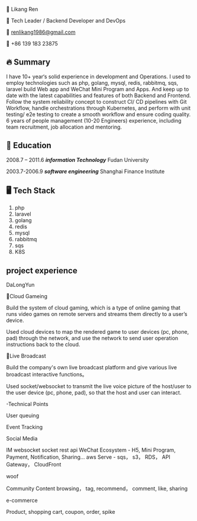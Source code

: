 👨 Likang Ren

🚀 Tech Leader / Backend Developer and DevOps

📧 renlikang1986@gmail.com

📱 +86 139 183 23875

## 🔥 Summary
I have 10+ year‘s solid experience in development and Operations. 
I used to employ technologies such as php, golang, mysql, redis, rabbitmq, sqs, laravel build Web app and WeChat Mini Program and Apps. 
And keep up to date with the latest capabilities and features of both Backend and Frontend. Follow the system reliability concept to construct CI/ CD pipelines with Git Workflow, handle orchestrations through Kubernetes, and perform with unit testing/ e2e testing to create a smooth workflow and ensure coding quality. 6 years of people management (10-20 Engineers) experience, including team recruitment, job allocation and mentoring.

## 🏫 Education
2008.7 – 2011.6   ***information Technology***  Fudan University

2003.7-2006.9   ***software engineering***  Shanghai Finance Institute

## 🖥️ Tech Stack
1. php
2. laravel
3. golang
4. redis
5. mysql
6. rabbitmq
7. sqs
8. K8S

## project experience

DaLongYun

Cloud Gameing

Build the system of cloud gaming, which is a type of online gaming that runs video games on remote servers and streams them directly to a user’s device.

Used cloud devices to map the rendered game to user devices (pc, phone, pad) through the network, and use the network to send user operation instructions back to the cloud.


Live Broadcast 

Build the company's own live broadcast platform and give various live broadcast interactive functions。

Used socket/websocket to transmit the live voice picture of the host/user to the user device (pc, phone, pad), so that the host and user can interact.


-Technical Points

User queuing

Event Tracking

Social Media

IM
websocket
socket
rest api
WeChat Ecosystem - H5, Mini Program, Payment, Notification, Sharing…
aws Serve - sqs， s3， RDS， API Gateway， CloudFront


woof

Community Content browsing， tag,  recommend， comment,  like, sharing

e-commerce

Product, shopping cart, coupon, order, spike
